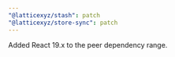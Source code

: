 ```yaml
---
"@latticexyz/stash": patch
"@latticexyz/store-sync": patch
---
```


Added React 19.x to the peer dependency range.
